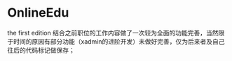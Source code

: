 # OnlineEdu
the first edition
结合之前职位的工作内容做了一次较为全面的功能完善，当然限于时间的原因有部分功能（xadmin的进阶开发）未做好完善，仅为后来者及自己往后的代码标记做保存；
